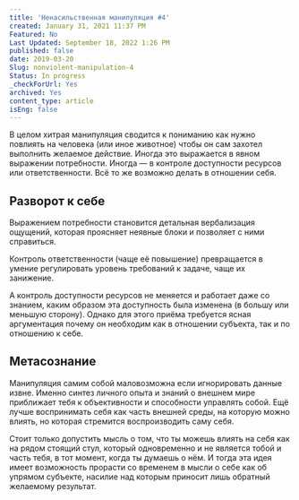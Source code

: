 ```yaml
---
title: 'Ненасильственная манипуляция #4'
created: January 31, 2021 11:37 PM
Featured: No
Last Updated: September 18, 2022 1:26 PM
published: false
date: 2019-03-20
Slug: nonviolent-manipulation-4
Status: In progress
_checkForUrl: Yes
archived: Yes
content_type: article
isEng: false
---
```


В целом хитрая манипуляция сводится к пониманию как нужно повлиять на человека (или иное животное) чтобы он сам захотел выполнить желаемое действие. Иногда это выражается в явном выражении потребности. Иногда — в контроле доступности ресурсов или ответственности. Всё то же возможно делать в отношении себя.

## Разворот к себе

Выражением потребности становится детальная вербализация ощущений, которая проясняет неявные блоки и позволяет с ними справиться.

Контроль ответственности (чаще её повышение) превращается в умение регулировать уровень требований к задаче, чаще их занижение.

А контроль доступности ресурсов не меняется и работает даже со знанием, каким образом эта доступность была изменена (в большу или меньшую сторону). Однако для этого приёма требуется ясная аргументация почему он необходим как в отношении субъекта, так и по отношению к себе.

## Метасознание

Манипуляция самим собой маловозможна если игнорировать данные извне. Именно синтез личного опыта и знаний о внешнем мире приближает тебя к объективности и способности управлять собой. Ещё лучше воспринимать себя как часть внешней среды, на которую можно влиять, но которая стремится воспроизводить саму себя.

Стоит только допустить мысль о том, что ты можешь влиять на себя как на рядом стоящий стул, который одновременно и не является тобой и часть тебя, в тот момент, когда ты думаешь о нём. И тогда эта идея имеет возможность прорасти со временем в мысли о себе как об упрямом субъекте, насилие над которым приносит лишь обратный желаемому результат.